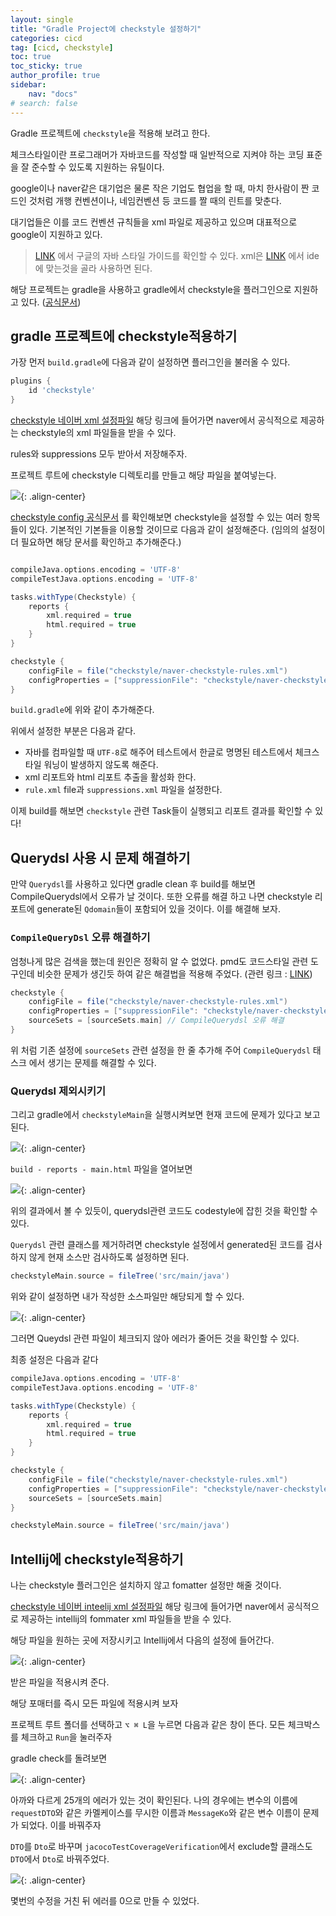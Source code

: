 ```yaml
---
layout: single
title: "Gradle Project에 checkstyle 설정하기"
categories: cicd
tag: [cicd, checkstyle]
toc: true
toc_sticky: true
author_profile: true
sidebar:
    nav: "docs"
# search: false
---
```


Gradle 프로젝트에 `checkstyle`을 적용해 보려고 한다.

체크스타일이란 프로그래머가 자바코드를 작성할 때 일반적으로 지켜야 하는 코딩 표준을 잘 준수할 수 있도록 지원하는 유틸이다.

google이나 naver같은 대기업은 물론 작은 기업도 협업을 할 때, 마치 한사람이 짠 코드인 것처럼 개행 컨벤션이나, 네임컨벤션 등 코드를 짤 때의 린트를 맞춘다.

대기업들은 이를 코드 컨벤션 규칙들을 xml 파일로 제공하고 있으며 대표적으로 google이 지원하고 있다.

> [LINK](https://google.github.io/styleguide/javaguide.html) 에서 구글의 자바 스타일 가이드를 확인할 수 있다.
> xml은 [LINK](https://github.com/google/styleguide) 에서 ide에 맞는것을 골라 사용하면 된다.

해당 프로젝트는 gradle을 사용하고 gradle에서 checkstyle을 플러그인으로 지원하고 있다. ([공식문서](https://docs.gradle.org/current/userguide/checkstyle_plugin.html))

## gradle 프로젝트에 checkstyle적용하기

가장 먼저 `build.gradle`에 다음과 같이 설정하면 플러그인을 불러올 수 있다.

```groovy
plugins {
    id 'checkstyle'
}
```

[checkstyle 네이버 xml 설정파일](https://github.com/naver/hackday-conventions-java/tree/master/rule-config) 해당 링크에 들어가면 naver에서 공식적으로 제공하는 checkstyle의 xml 파일들을 받을 수 있다.

rules와 suppressions 모두 받아서 저장해주자.

프로젝트 루트에 checkstyle 디렉토리를 만들고 해당 파일을 붙여넣는다.

![](../../images/Pasted%20image%2020221110133518.png){: .align-center}

[checkstyle config 공식문서](https://docs.gradle.org/current/dsl/org.gradle.api.plugins.quality.CheckstyleExtension.html) 를 확인해보면 checkstyle을 설정할 수 있는 여러 항목들이 있다. 기본적인 기본들을 이용할 것이므로 다음과 같이 설정해준다. (임의의 설정이 더 필요하면 해당 문서를 확인하고 추가해준다.)

```groovy

compileJava.options.encoding = 'UTF-8'
compileTestJava.options.encoding = 'UTF-8'

tasks.withType(Checkstyle) {
    reports {
        xml.required = true
        html.required = true
    }
}

checkstyle {
    configFile = file("checkstyle/naver-checkstyle-rules.xml")
    configProperties = ["suppressionFile": "checkstyle/naver-checkstyle-suppressions.xml"]
}


```

`build.gradle`에 위와 같이 추가해준다.

위에서 설정한 부분은 다음과 같다.

- 자바를 컴파일할 때 `UTF-8`로 해주어 테스트에서 한글로 명명된 테스트에서 체크스타일 워닝이 발생하지 않도록 해준다.
- xml 리포트와 html 리포트 추출을 활성화 한다.
- `rule.xml` file과  `suppressions.xml` 파일을 설정한다.

이제 build를 해보면 `checkstyle` 관련 Task들이 실행되고 리포트 결과를 확인할 수 있다!

## Querydsl 사용 시 문제 해결하기

만약 `Querydsl`를 사용하고 있다면 gradle clean 후 build를 해보면 CompileQuerydsl에서 오류가 날 것이다. 또한 오류를 해결 하고 나면 checkstyle 리포트에 generate된 `Qdomain`들이 포함되어 있을 것이다. 이를 해결해 보자.

### `CompileQueryDsl` 오류 해결하기

엄청나게 많은 검색을 했는데 원인은 정확히 알 수 없었다. pmd도 코드스타일 관련 도구인데 비슷한 문제가 생긴듯 하여 같은 해결법을 적용해 주었다. (관련 링크 :  [LINK](https://stackoverflow.com/questions/48988083/gradle-compile-querydsljava-failed))

```groovy
checkstyle {
    configFile = file("checkstyle/naver-checkstyle-rules.xml")
    configProperties = ["suppressionFile": "checkstyle/naver-checkstyle-suppressions.xml"]
    sourceSets = [sourceSets.main] // CompileQuerydsl 오류 해결
}
```

위 처럼 기존 설정에 `sourceSets` 관련 설정을 한 줄 추가해 주어 `CompileQuerydsl` 태스크 에서 생기는 문제를 해결할 수 있다.

### Querydsl 제외시키기

그리고 gradle에서 `checkstyleMain`을 실행시켜보면 현재 코드에 문제가 있다고 보고된다.

![](../../images/Pasted%20image%2020221110133654.png){: .align-center}

`build - reports - main.html` 파일을 열어보면

![](../../images/Pasted%20image%2020221110133814.png){: .align-center}

위의 결과에서 볼 수 있듯이, querydsl관련 코드도 codestyle에 잡힌 것을 확인할 수 있다.


`Querydsl` 관련 클래스를 제거하려면 checkstyle 설정에서 generated된 코드를 검사하지 않게 현재 소스만 검사하도록 설정하면 된다.

```groovy
checkstyleMain.source = fileTree('src/main/java')
```

위와 같이 설정하면 내가 작성한 소스파일만 해당되게 할 수 있다.

![](../../images/Pasted%20image%2020221110150823.png){: .align-center}

그러면 Queydsl 관련 파일이 체크되지 않아 에러가 줄어든 것을 확인할 수 있다.

최종 설정은 다음과 같다

```groovy
compileJava.options.encoding = 'UTF-8'
compileTestJava.options.encoding = 'UTF-8'

tasks.withType(Checkstyle) {
    reports {
        xml.required = true
        html.required = true
    }
}

checkstyle {
    configFile = file("checkstyle/naver-checkstyle-rules.xml")
    configProperties = ["suppressionFile": "checkstyle/naver-checkstyle-suppressions.xml"]
    sourceSets = [sourceSets.main]
}

checkstyleMain.source = fileTree('src/main/java')

```


## Intellij에 checkstyle적용하기

나는 checkstyle 플러그인은 설치하지 않고 fomatter 설정만 해줄 것이다.

[checkstyle 네이버 inteelij xml 설정파일](https://github.com/naver/hackday-conventions-java/tree/master/rule-config) 해당 링크에 들어가면 naver에서 공식적으로 제공하는 intellij의 fommater xml 파일들을 받을 수 있다.

해당 파일을 원하는 곳에 저장시키고 Intellij에서 다음의 설정에 들어간다.

![](../../images/Pasted%20image%2020221110154409.png){: .align-center}

받은 파일을 적용시켜 준다.

해당 포매터를 즉시 모든 파일에 적용시켜 보자

프로젝트 루트 폴더를 선택하고 `⌥ ⌘ L`을 누르면 다음과 같은 창이 뜬다. 모든 체크박스를 체크하고 `Run`을 눌러주자

gradle check를 돌려보면


![](../../images/Pasted%20image%2020221110154939.png){: .align-center}

아까와 다르게 25개의 에러가 있는 것이 확인된다. 나의 경우에는 변수의 이름에 `requestDTO`와 같은 카멜케이스를 무시한 이름과 `MessageKo`와 같은 변수 이름이 문제가 되었다. 이를 바꿔주자

`DTO`를 `Dto`로 바꾸며 `jacocoTestCoverageVerification`에서 exclude할 클래스도 `DTO`에서 `Dto`로 바꿔주었다.

![](../../images/Pasted%20image%2020221110160237.png){: .align-center}

몇번의 수정을 거친 뒤 에러를 0으로 만들 수 있었다.
